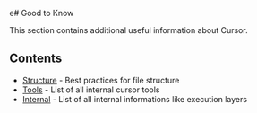 e# Good to Know

This section contains additional useful information about Cursor.

## Contents

- [Structure](structure.md) - Best practices for file structure
- [Tools](tools.md) - List of all internal cursor tools
- [Internal](internal.md) - List of all internal informations like execution layers
